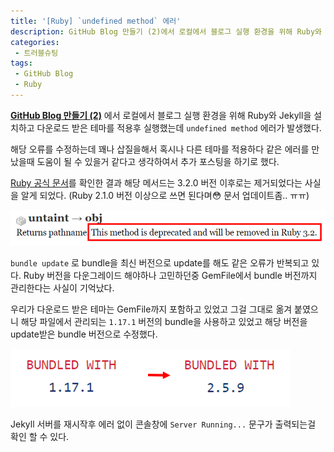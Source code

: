 ```yaml
---
title: '[Ruby] `undefined method` 에러'
description: GitHub Blog 만들기 (2)에서 로컬에서 블로그 실행 환경을 위해 Ruby와 Jekyll을 설치하고 다운로드 받은 테마를 적용후 실행했는데 `undefined method` 에러가 발생했다.Ruby 공식 문서를 확인한 결과 해당 메서드는 3.2.0 버전 이후로는 제거되었다는 사실을 알게 되었다.
categories:
 - 트러블슈팅
tags:
 - GitHub Blog
 - Ruby
---
```


**[GitHub Blog 만들기 (2)](http://yukmekim.github.io/github%20blog/2024/03/26/github-blog-2/)** 에서 로컬에서 블로그 실행 환경을 위해 Ruby와 Jekyll을 설치하고 다운로드 받은 테마를 적용후 실행했는데 `undefined method` 에러가 발생했다.

해당 오류를 수정하는데 꽤나 삽질을해서 혹시나 다른 테마를 적용하다 같은 에러를 만났을때 도움이 될 수 있을거 같다고 생각하여서 추가 포스팅을 하기로 했다.

[Ruby 공식 문서](https://ruby-doc.org/stdlib-2.7.1/libdoc/pathname/rdoc/Pathname.html)를 확인한 결과 해당 메서드는 3.2.0 버전 이후로는 제거되었다는 사실을 알게 되었다. (Ruby 2.1.0 버전 이상으로 쓰면 된다며:flushed: 문서 업데이트좀.. ㅠㅠ)

![Desktop Preview](/assets/images/post/gitblog_3/ruby_docs_untaint.png)

`bundle update` 로 bundle을 최신 버전으로 update를 해도 같은 오류가 반복되고 있다.
Ruby 버전을 다운그레이드 해야하나 고민하던중 GemFile에서 bundle 버전까지 관리한다는 사실이 기억났다.

우리가 다운로드 받은 테마는 GemFile까지 포함하고 있었고 그걸 그대로 옮겨 붙였으니 해당 파일에서 관리되는 `1.17.1` 버전의 bundle을 사용하고 있었고 해당 버전을 update받은 bundle 버전으로 수정했다.

![Desktop Preview](/assets/images/post/gitblog_3/theme_bundle_version.png)

Jekyll 서버를 재시작후 에러 없이 콘솔창에 `Server Running...` 문구가 출력되는걸 확인 할 수 있다.